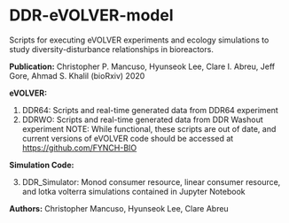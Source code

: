 # DDR-eVOLVER-model
Scripts for executing eVOLVER experiments and ecology simulations to study diversity-disturbance relationships in bioreactors.

**Publication:**
 Christopher P. Mancuso, Hyunseok Lee, Clare I. Abreu,  Jeff Gore,  Ahmad S. Khalil (bioRxiv) 2020


**eVOLVER:**
1) DDR64: Scripts and real-time generated data from DDR64 experiment
2) DDRWO: Scripts and real-time generated data from DDR Washout experiment
NOTE: While functional, these scripts are out of date, and current versions of eVOLVER code should be accessed at https://github.com/FYNCH-BIO

**Simulation Code:**

3) DDR_Simulator: Monod consumer resource, linear consumer resource, and lotka volterra simulations contained in Jupyter Notebook

**Authors:** Christopher Mancuso, Hyunseok Lee, Clare Abreu
